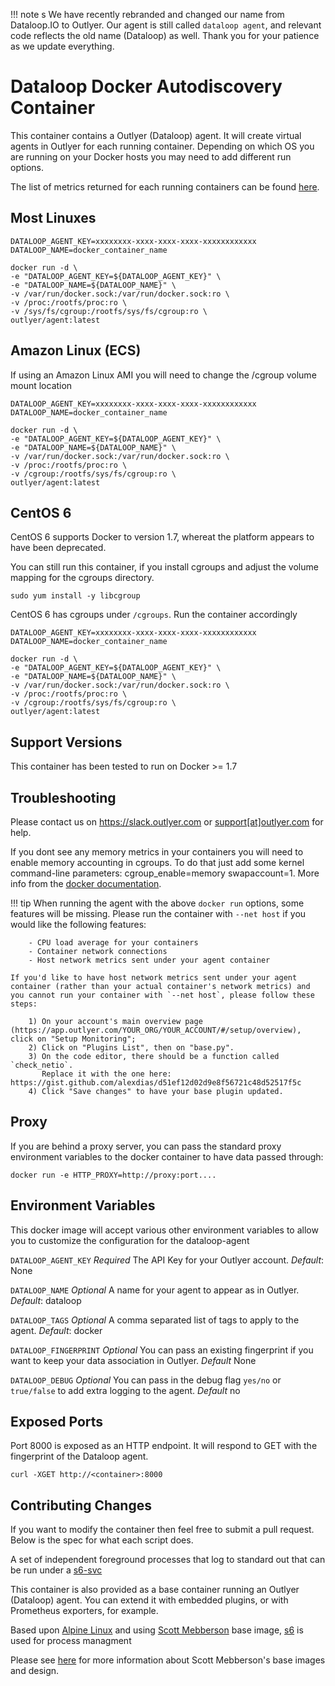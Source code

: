 !!! note
 s   We have recently rebranded and changed our name from Dataloop.IO to Outlyer. Our agent is still called `dataloop agent`, and relevant code reflects the old name (Dataloop) as well. Thank you for your patience as we update everything.

# Dataloop Docker Autodiscovery Container

This container contains a Outlyer (Dataloop) agent. It will create virtual agents in Outlyer for each running container. Depending on which OS you are running on your Docker hosts you may need to add different run options.

The list of metrics returned for each running containers can be found [here](https://github.com/dataloop/docker-alpine/tree/master/agent/METRICS.md).

## Most Linuxes

```
DATALOOP_AGENT_KEY=xxxxxxxx-xxxx-xxxx-xxxx-xxxxxxxxxxxx
DATALOOP_NAME=docker_container_name

docker run -d \
-e "DATALOOP_AGENT_KEY=${DATALOOP_AGENT_KEY}" \
-e "DATALOOP_NAME=${DATALOOP_NAME}" \
-v /var/run/docker.sock:/var/run/docker.sock:ro \
-v /proc:/rootfs/proc:ro \
-v /sys/fs/cgroup:/rootfs/sys/fs/cgroup:ro \
outlyer/agent:latest
```

## Amazon Linux (ECS)

If using an Amazon Linux AMI you will need to change the /cgroup volume mount location

```
DATALOOP_AGENT_KEY=xxxxxxxx-xxxx-xxxx-xxxx-xxxxxxxxxxxx
DATALOOP_NAME=docker_container_name

docker run -d \
-e "DATALOOP_AGENT_KEY=${DATALOOP_AGENT_KEY}" \
-e "DATALOOP_NAME=${DATALOOP_NAME}" \
-v /var/run/docker.sock:/var/run/docker.sock:ro \
-v /proc:/rootfs/proc:ro \
-v /cgroup:/rootfs/sys/fs/cgroup:ro \
outlyer/agent:latest

```

## CentOS 6

CentOS 6 supports Docker to version 1.7, whereat the platform appears to have been deprecated.

You can still run this container, if you install cgroups and adjust the volume mapping for the cgroups directory.

```
sudo yum install -y libcgroup
```

CentOS 6 has cgroups under `/cgroups`. Run the container accordingly

```
DATALOOP_AGENT_KEY=xxxxxxxx-xxxx-xxxx-xxxx-xxxxxxxxxxxx
DATALOOP_NAME=docker_container_name

docker run -d \
-e "DATALOOP_AGENT_KEY=${DATALOOP_AGENT_KEY}" \
-e "DATALOOP_NAME=${DATALOOP_NAME}" \
-v /var/run/docker.sock:/var/run/docker.sock:ro \
-v /proc:/rootfs/proc:ro \
-v /cgroup:/rootfs/sys/fs/cgroup:ro \
outlyer/agent:latest

```

## Support Versions

This container has been tested to run on Docker >= 1.7


## Troubleshooting

Please contact us on <https://slack.outlyer.com> or [support[at]outlyer.com](mailto:support[at]outlyer.com) for help.

If you dont see any memory metrics in your containers you will need to enable memory accounting in cgroups. To do that just add some kernel command-line parameters: cgroup_enable=memory swapaccount=1. More info from the [docker documentation](https://docs.docker.com/engine/admin/runmetrics/#/memory-metrics-memorystat).

!!! tip
    When running the agent with the above `docker run` options, some features will be missing. Please run the container with `--net host` if you would like the following features:

        - CPU load average for your containers
        - Container network connections
        - Host network metrics sent under your agent container

    If you'd like to have host network metrics sent under your agent container (rather than your actual container's network metrics) and you cannot run your container with `--net host`, please follow these steps:

        1) On your account's main overview page (https://app.outlyer.com/YOUR_ORG/YOUR_ACCOUNT/#/setup/overview), click on "Setup Monitoring";
        2) Click on "Plugins List", then on "base.py".
        3) On the code editor, there should be a function called `check_netio`.
           Replace it with the one here: https://gist.github.com/alexdias/d51ef12d02d9e8f56721c48d52517f5c
        4) Click "Save changes" to have your base plugin updated.

## Proxy

If you are behind a proxy server, you can pass the standard proxy environment variables to the docker container to have data passed through:

```
docker run -e HTTP_PROXY=http://proxy:port....
```

## Environment Variables

This docker image will accept various other environment variables to allow you to customize the configuration for the dataloop-agent

`DATALOOP_AGENT_KEY` *Required* The API Key for your Outlyer account. *Default*: None

`DATALOOP_NAME` *Optional* A name for your agent to appear as in Outlyer. *Default*: dataloop

`DATALOOP_TAGS` *Optional* A comma separated list of tags to apply to the agent. *Default*: docker

`DATALOOP_FINGERPRINT` *Optional* You can pass an existing fingerprint if you want to keep your data association in Outlyer. *Default* None

`DATALOOP_DEBUG` *Optional* You can pass in the debug flag `yes/no` or `true/false` to add extra logging to the agent. *Default* no


## Exposed Ports

Port 8000 is exposed as an HTTP endpoint. It will respond to GET with the fingerprint of the Dataloop agent.

```
curl -XGET http://<container>:8000
```

## Contributing Changes

If you want to modify the container then feel free to submit a pull request. Below is the spec for what each script does.

A set of independent foreground processes that log to standard out that can be run under a [s6-svc](http://skarnet.org/software/s6/)

This container is also provided as a base container running an Outlyer (Dataloop) agent. You can extend it with embedded plugins, or with Prometheus exporters, for example.

Based upon [Alpine Linux](https://www.alpinelinux.org) and using [Scott Mebberson](https://github.com/smebberson) base image, [s6](http://skarnet.org/software/s6/) is used for process managment

Please see [here](https://github.com/smebberson/docker-alpine) for more information about Scott Mebberson's base images and design.
